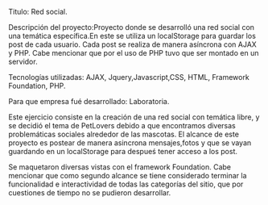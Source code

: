 Titulo: Red social.

Descripción del proyecto:Proyecto donde se desarrolló una red social con una temática específica.En este se utiliza un localStorage para guardar los post de cada usuario. Cada post se realiza de manera asíncrona con AJAX y PHP. Cabe mencionar que por el uso de PHP tuvo que ser montado en un servidor.

Tecnologías utilizadas: AJAX, Jquery,Javascript,CSS, HTML, Framework Foundation, PHP.

Para que empresa fué desarrollado: Laboratoria.


Este ejercicio consiste en la creación de una red social con temática libre, y se decidió el tema de PetLovers
debido a que encontramos diversas problemáticas sociales alrededor de las mascotas.
El alcance de este proyecto es postear de manera asincrona mensajes,fotos y que se vayan guardando 
en un localStorage para despueś tener acceso a los post.

Se maquetaron diversas vistas con el framework Foundation.
Cabe mencionar que como segundo alcance se tiene considerado terminar la funcionalidad
e interactividad de todas las categorías del sitio, que por cuestiones de tiempo no se pudieron desarrollar. 

